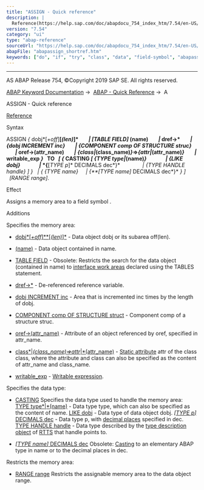 ```yaml
---
title: "ASSIGN - Quick reference"
description: |
  Reference(https://help.sap.com/doc/abapdocu_754_index_htm/7.54/en-US/abapassign.htm) Syntax ASSIGN  dobj+off(len)  TABLE FIELD (name)  dref->  dobj INCREMENT inc  COMPONENT comp OF STRUCTURE struc  oref->(attr_name)  class(class_na
version: "7.54"
category: "ui"
type: "abap-reference"
sourceUrl: "https://help.sap.com/doc/abapdocu_754_index_htm/7.54/en-US/abapassign_shortref.htm"
abapFile: "abapassign_shortref.htm"
keywords: ["do", "if", "try", "class", "data", "field-symbol", "abapassign", "shortref"]
---
```


* * *

AS ABAP Release 754, ©Copyright 2019 SAP SE. All rights reserved.

[ABAP Keyword Documentation](https://help.sap.com/doc/abapdocu_754_index_htm/7.54/en-US/abenabap.htm) →  [ABAP - Quick Reference](https://help.sap.com/doc/abapdocu_754_index_htm/7.54/en-US/abenabap_shortref.htm) →  A

ASSIGN - Quick reference

[Reference](https://help.sap.com/doc/abapdocu_754_index_htm/7.54/en-US/abapassign.htm)

Syntax

ASSIGN *{* dobj*\[*+off*\]**\[*(len)*\]*
       *|* *\[*TABLE FIELD*\]* (name)
       *|* dref->\*
       *|* *{*dobj INCREMENT inc*}*
       *|* *{*COMPONENT comp OF STRUCTURE struc*}*
       *|* oref->(attr\_name)
       *|* *{*class*|*(class\_name)*}*\=>*{*attr*|*(attr\_name)*}*
       *|* writable\_exp *}*
  TO <fs>
  *\[* *{* CASTING *\[* *{*TYPE type*|*(name)*}*
              *|* *{*LIKE dobj*}*
              *|* *{**\[*TYPE p*\]* DECIMALS dec*}*
              *|* *{*TYPE HANDLE handle*}* *\]* *}*
  *|* *{* *{*TYPE name*}*
    *|* *{**\[*TYPE name*\]* DECIMALS dec*}* *}* *\]*
  *\[*RANGE range*\]*.

Effect

Assigns a memory area to a field symbol <fs>.

Additions

Specifies the memory area:

-   [dobj*\[*+off*\]**\[*(len)*\]*](https://help.sap.com/doc/abapdocu_754_index_htm/7.54/en-US/abapassign_mem_area_static_dobj.htm) - Data object dobj or its subarea off(len).
    
-   [(name)](https://help.sap.com/doc/abapdocu_754_index_htm/7.54/en-US/abapassign_mem_area_dynamic_dobj.htm) - Data object contained in name.
    
-   [TABLE FIELD](https://help.sap.com/doc/abapdocu_754_index_htm/7.54/en-US/abapassign_table_field.htm) - Obsolete: Restricts the search for the data object (contained in name) to [interface work areas](https://help.sap.com/doc/abapdocu_754_index_htm/7.54/en-US/abeninterface_work_area_glosry.htm "Glossary Entry") declared using the TABLES statement.
    
-   [dref->\*](https://help.sap.com/doc/abapdocu_754_index_htm/7.54/en-US/abapassign_mem_area_dynamic_dobj.htm) - De-referenced reference variable.
    
-   [dobj INCREMENT inc](https://help.sap.com/doc/abapdocu_754_index_htm/7.54/en-US/abapassign_mem_area_dynamic_dobj.htm) - Area that is incremented inc times by the length of dobj.
    
-   [COMPONENT comp OF STRUCTURE struct](https://help.sap.com/doc/abapdocu_754_index_htm/7.54/en-US/abapassign_mem_area_dynamic_dobj.htm) - Component comp of a structure struc.
    
-   [oref->(attr\_name)](https://help.sap.com/doc/abapdocu_754_index_htm/7.54/en-US/abapassign_mem_area_dynamic_access.htm) - Attribute of an object referenced by oref, specified in attr\_name.
    
-   [class*|*(class\_name)=>attr*|*(attr\_name)](https://help.sap.com/doc/abapdocu_754_index_htm/7.54/en-US/abapassign_mem_area_dynamic_access.htm) - [Static attribute](https://help.sap.com/doc/abapdocu_754_index_htm/7.54/en-US/abenstatic_attribute_glosry.htm "Glossary Entry") attr of the class class, where the attribute and class can also be specified as the content of attr\_name and class\_name.
    
-   [writable\_exp](https://help.sap.com/doc/abapdocu_754_index_htm/7.54/en-US/abapassign_mem_area_writable_exp.htm) - [Writable expression](https://help.sap.com/doc/abapdocu_754_index_htm/7.54/en-US/abenwritable_expression_glosry.htm "Glossary Entry").
    

Specifies the data type:

-   [CASTING](https://help.sap.com/doc/abapdocu_754_index_htm/7.54/en-US/abapassign_casting.htm)
    Specifies the data type used to handle the memory area:
    [TYPE type*|*(name)](https://help.sap.com/doc/abapdocu_754_index_htm/7.54/en-US/abapassign_casting.htm) - Data type type, which can also be specified as the content of name.
    [LIKE dobj](https://help.sap.com/doc/abapdocu_754_index_htm/7.54/en-US/abapassign_casting.htm) - Data type of data object dobj.
    [*\[*TYPE p*\]* DECIMALS dec](https://help.sap.com/doc/abapdocu_754_index_htm/7.54/en-US/abapassign_casting.htm) - Data type p, with [decimal places](https://help.sap.com/doc/abapdocu_754_index_htm/7.54/en-US/abenfractional_portion_glosry.htm "Glossary Entry") specified in dec.
    [TYPE HANDLE handle](https://help.sap.com/doc/abapdocu_754_index_htm/7.54/en-US/abapassign_casting.htm) - Data type described by the [type description object](https://help.sap.com/doc/abapdocu_754_index_htm/7.54/en-US/abentype_object_glosry.htm "Glossary Entry") of [RTTS](https://help.sap.com/doc/abapdocu_754_index_htm/7.54/en-US/abenrun_time_type_services_glosry.htm "Glossary Entry") that handle points to.
    
-   [*\[*TYPE name*\]* DECIMALS dec](https://help.sap.com/doc/abapdocu_754_index_htm/7.54/en-US/abapassign_casting_obsolete.htm)
    Obsolete: [Casting](https://help.sap.com/doc/abapdocu_754_index_htm/7.54/en-US/abencast_casting_glosry.htm "Glossary Entry") to an elementary ABAP type in name or to the decimal places in dec.
    

Restricts the memory area:

-   [RANGE range](https://help.sap.com/doc/abapdocu_754_index_htm/7.54/en-US/abapassign_range.htm)
    Restricts the assignable memory area to the data object range.